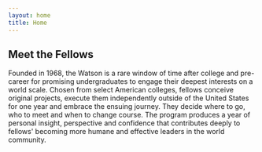 ```yaml
---
layout: home
title: Home
---
```


## Meet the Fellows

Founded in 1968, the Watson is a rare window of time after college and pre-career for promising undergraduates to engage their deepest interests on a world scale. Chosen from select American colleges, fellows conceive original projects, execute them independently outside of the United States for one year and embrace the ensuing journey. They decide where to go, who to meet and when to change course. The program produces a year of personal insight, perspective and confidence that contributes deeply to fellows' becoming more humane and effective leaders in the world community.